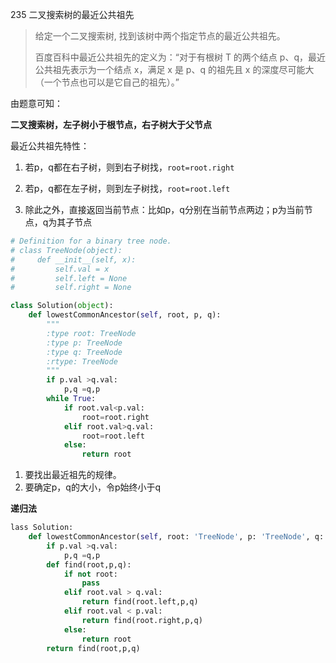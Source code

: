 235 二叉搜索树的最近公共祖先

> 给定一个二叉搜索树, 找到该树中两个指定节点的最近公共祖先。
>
> 百度百科中最近公共祖先的定义为：“对于有根树 T 的两个结点 p、q，最近公共祖先表示为一个结点 x，满足 x 是 p、q 的祖先且 x 的深度尽可能大（一个节点也可以是它自己的祖先）。”
>

由题意可知：

**二叉搜索树，左子树小于根节点，右子树大于父节点**

最近公共祖先特性：

1. 若p，q都在右子树，则到右子树找，`root=root.right`

2. 若p，q都在左子树，则到左子树找，`root=root.left`
3. 除此之外，直接返回当前节点：比如p，q分别在当前节点两边；p为当前节点，q为其子节点

```python
# Definition for a binary tree node.
# class TreeNode(object):
#     def __init__(self, x):
#         self.val = x
#         self.left = None
#         self.right = None

class Solution(object):
    def lowestCommonAncestor(self, root, p, q):
        """
        :type root: TreeNode
        :type p: TreeNode
        :type q: TreeNode
        :rtype: TreeNode
        """
        if p.val >q.val:
            p,q =q,p
        while True:
            if root.val<p.val:
                root=root.right
            elif root.val>q.val:
                root=root.left
            else:
                return root 

```

1. 要找出最近祖先的规律。
2. 要确定p，q的大小，令p始终小于q

**递归法**

```python
lass Solution:
    def lowestCommonAncestor(self, root: 'TreeNode', p: 'TreeNode', q: 'TreeNode') -> 'TreeNode':
        if p.val >q.val:
            p,q =q,p
        def find(root,p,q):
            if not root:
                pass
            elif root.val > q.val:
                return find(root.left,p,q)
            elif root.val < p.val:
                return find(root.right,p,q)
            else:
                return root
        return find(root,p,q)

```

